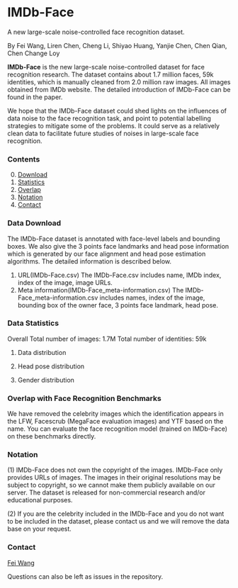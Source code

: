 # IMDb-Face
A new large-scale noise-controlled face recognition dataset.

By Fei Wang, Liren Chen, Cheng Li, Shiyao Huang, Yanjie Chen, Chen Qian, Chen Change Loy

**IMDb-Face** is the new large-scale noise-controlled dataset for face recognition research. The dataset contains about 1.7 million faces, 59k identities, which is manually cleaned from 2.0 million raw images. All images obtained from IMDb website. The detailed introduction of IMDb-Face can be found in the paper.

We hope that the IMDb-Face dataset could shed lights on the influences of data noise to the face recognition task, and point to potential labelling strategies to mitigate some of the problems. It could serve as a relatively clean data to facilitate future studies of noises in large-scale face recognition.

### Contents
0. [Download](#Download)
0. [Statistics](#Statistics)
0. [Overlap](#Overlap)
0. [Notation](#Notation)
0. [Contact](#Contact)

### Data Download
The IMDb-Face dataset is annotated with face-level labels and bounding boxes. We also give the 3 points face landmarks and head pose information which is generated by our face alignment and head pose estimation algorithms. The detailed information is described below.
1. URL(IMDb-Face.csv)
The IMDb-Face.csv includes name, IMDb index, index of the image, image URLs.
2. Meta information(IMDb-Face_meta-information.csv)
The IMDb-Face_meta-information.csv includes names, index of the image, bounding box of the owner face, 3 points face landmark, head pose.

### Data Statistics
Overall
Total number of images: 1.7M
Total number of identities: 59k
1. Data distribution

2. Head pose distribution

3. Gender distribution

### Overlap with Face Recognition Benchmarks
We have removed the celebrity images which the identification appears in the LFW, Facescrub (MegaFace evaluation images) and YTF based on the name. You can evaluate the face recognition model (trained on IMDb-Face) on these benchmarks directly. 

### Notation
(1) IMDb-Face does not own the copyright of the images. IMDb-Face only provides URLs of images. The images in their original resolutions may be subject to copyright, so we cannot make them publicly available on our server. The dataset is released for non-commercial research and/or educational purposes. 

(2) If you are the celebrity included in the IMDb-Face and you do not want to be included in the dataset, please contact us and we will remove the data base on your request.

### Contact
[Fei Wang](wangfei@sensetime.com)

  Questions can also be left as issues in the repository. 
